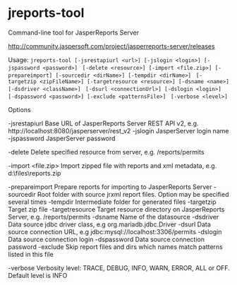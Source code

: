 # jreports-tool

Command-line tool for JasperReports Server

http://community.jaspersoft.com/project/jasperreports-server/releases

Usage: `jreports-tool [-jsrestapiurl <url>] [-jslogin <login>] [-jspassword <password>]`
` [-delete <resource>] [-import <file.zip>] [-prepareimport] [-sourcedir <dirName>] [-tempdir <dirName>]`
` [-targetzip <zipFileName>] [-targetresource <resource>] [-dsname <name>] [-dsdriver <className>]`
` [-dsurl <connectionUrl>] [-dslogin <login>] [-dspassword <password>] [-exclude <patternsFile>]`
` [-verbose <level>]`

Options

 -jsrestapiurl <url>          Base URL of JasperReports Server REST API v2, e.g. http://localhost:8080/jasperserver/rest_v2
 -jslogin <login>             JasperServer login name
 -jspassword <password>       JasperServer password

 -delete <resource>           Delete specified resource from server, e.g. /reports/permits

 -import <file.zip>           Import zipped file with reports and xml metadata, e.g. d:\files\reports.zip

 -prepareimport               Prepare reports for importing to JasperReports Server
 -sourcedir <dirName>         Root folder with source jrxml report files. Option may be specified several times
 -tempdir <dirName>           Intermediate folder for generated files
 -targetzip <zipFileName>     Target zip file
 -targetresource <resource>   Target resource directory on JasperReports Server, e.g. /reports/permits
 -dsname <name>               Name of the datasource
 -dsdriver <className>        Data source jdbc driver class, e.g org.mariadb.jdbc.Driver
 -dsurl <connectionUrl>       Data source connection URL, e.g jdbc:mysql://localhost:3306/permits
 -dslogin <login>             Data source connection login
 -dspassword <password>       Data source connection password
 -exclude <patternsFile>      Skip report files and dirs which names match patterns listed in this file

 -verbose <level>             Verbosity level: TRACE, DEBUG, INFO, WARN, ERROR, ALL or OFF. Default level is INFO
